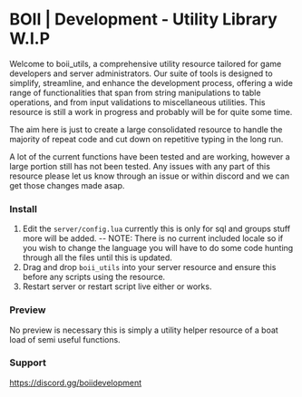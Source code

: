 # BOII | Development - Utility Library **W.I.P**

Welcome to boii_utils, a comprehensive utility resource tailored for game developers and server administrators. 
Our suite of tools is designed to simplify, streamline, and enhance the development process, offering a wide range of functionalities that span from string manipulations to table operations, and from input validations to miscellaneous utilities.
This resource is still a work in progress and probably will be for quite some time.

The aim here is just to create a large consolidated resource to handle the majority of repeat code and cut down on repetitive typing in the long run. 

A lot of the current functions have been tested and are working, however a large portion still has not been tested. 
Any issues with any part of this resource please let us know through an issue or within discord and we can get those changes made asap.

### Install

1. Edit the `server/config.lua` currently this is only for sql and groups stuff more will be added.
-- NOTE: There is no current included locale so if you wish to change the language you will have to do some code hunting through all the files until this is updated.
2. Drag and drop `boii_utils` into your server resource and ensure this before any scripts using the resource.
3. Restart server or restart script live either or works.

### Preview
No preview is necessary this is simply a utility helper resource of a boat load of semi useful functions.

### Support
https://discord.gg/boiidevelopment
